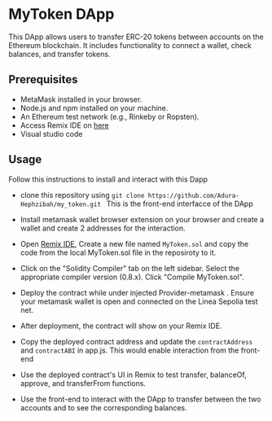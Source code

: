 # MyToken DApp

This DApp allows users to transfer ERC-20 tokens between accounts on the Ethereum blockchain. It includes functionality to connect a wallet, check balances, and transfer tokens.

## Prerequisites

- MetaMask installed in your browser.
- Node.js and npm installed on your machine.
- An Ethereum test network (e.g., Rinkeby or Ropsten).
- Access Remix IDE on [here](remix.ethereum.org)
- Visual studio code


## Usage

Follow this instructions to install and interact with this Dapp

- clone this repository using
  `git clone https://github.com/Adura-Hephzibah/my_token.git `
  This is the front-end interfacce of the DApp

- Install metamask wallet browser extension on your browser and create a wallet and create 2 addresses for the interaction.

- Open [Remix IDE](https://remix.ethereum.org/), Create a new file named `MyToken.sol` and copy the code from the local MyToken.sol file in the reposiroty to it.

- Click on the "Solidity Compiler" tab on the left sidebar. Select the appropriate compiler version (0.8.x). Click "Compile MyToken.sol".

- Deploy the contract while under injected Provider-metamask . Ensure your metamask wallet is open and connected on the Linea Sepolia test net.

- After deployment, the contract will show on your Remix IDE.

- Copy the deployed contract address and update the `contractAddress` and `contractABI` in app.js. This would enable interaction from the front-end

- Use the deployed contract's UI in Remix to test transfer, balanceOf, approve, and transferFrom functions.

- Use the front-end to interact with the DApp to transfer between the two accounts and to see the corresponding balances.
